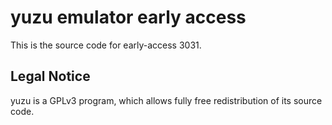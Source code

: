 yuzu emulator early access
=============

This is the source code for early-access 3031.

## Legal Notice

yuzu is a GPLv3 program, which allows fully free redistribution of its source code.
